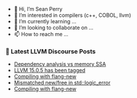 - 👋 Hi, I’m Sean Perry
- 👀 I’m interested in compilers (c++, COBOL, llvm)
- 🌱 I’m currently learning ...
- 💞️ I’m looking to collaborate on ...
- 📫 How to reach me ...

<!---
s66perry/s66perry is a ✨ special ✨ repository because its `README.md` (this file) appears on your GitHub profile.
You can click the Preview link to take a look at your changes.
--->
### 📕 Latest LLVM Discourse Posts

<!-- DISCOURSE-LLVM:START -->
- [Dependency analysis vs memory SSA](https://discourse.llvm.org/t/dependency-analysis-vs-memory-ssa/66777#post_2)
- [LLVM 15.0.5 has been tagged](https://discourse.llvm.org/t/llvm-15-0-5-has-been-tagged/66615#post_12)
- [Compiling with flang-new](https://discourse.llvm.org/t/compiling-with-flang-new/66808#post_7)
- [Mismatched new/free in std::logic_error](https://discourse.llvm.org/t/mismatched-new-free-in-std-logic-error/66682#post_3)
- [Compiling with flang-new](https://discourse.llvm.org/t/compiling-with-flang-new/66808#post_6)
<!-- DISCOURSE-LLVM:END -->
